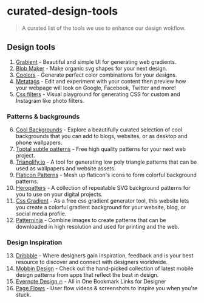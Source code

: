# curated-design-tools
> A curated list of the tools we use to enhance our design wokflow.

## Design tools

1. [Grabient](https://grabient.com) - Beautiful and simple UI for generating web gradients.
2. [Blob Maker](https://www.blobmaker.app) - Make organic svg shapes for your next design.
3. [Coolors](https://coolors.co) - Generate perfect color combinations for your designs.
4. [Metatags](https://metatags.io) - Edit and experiment with your content then preview how your webpage will look on Google, Facebook, Twitter and more!
5. [Css filters](https://www.cssfilters.co) - Visual playground for generating CSS for custom and Instagram like photo filters.

### Patterns & backgrounds
6. [Cool Backgrounds](https://coolbackgrounds.io) - Explore a beautifully curated selection of cool backgrounds that you can add to blogs, websites, or as desktop and phone wallpapers.
7. [Toptal subtle patterns](https://www.toptal.com/designers/subtlepatterns) - Free high quality patterns for your next web project.
8. [Trianglify.io](https://trianglify.io) - A tool for generating low poly triangle patterns that can be used as wallpapers and website assets.
9. [Flaticon Patterns](https://pattern.flaticon.com) - Mesh up flaticon's icons to form colorful background patterns.
10. [Heropatters](https://www.heropatterns.com) - A collection of repeatable SVG background patterns for you to use on your digital projects.
11. [Css Gradient](https://cssgradient.io) - As a free css gradient generator tool, this website lets you create a colorful gradient background for your website, blog, or social media profile.
12. [Patterninja](https://patterninja.com) - Combine images to create patterns that can be downloaded in high resolution and used for printing and the web.

### Design Inspiration

13. [Dribbble](dribbble.com) - Where designers gain inspiration, feedback and is your best resource to discover and connect with designers worldwide.
14. [Mobbin Design](mobbin.design) - Check out the hand-picked collection of latest mobile design patterns from apps that reflect the best in design.
15. [Evernote Design 🔥](evernote.design) - All in One Bookmark Links for Designer
16. [Page Flows](pageflows.com) - User flow videos & screenshots to inspire you when you're stuck.
